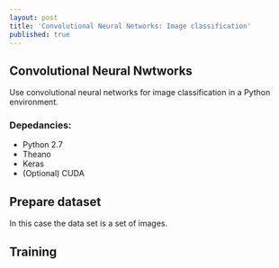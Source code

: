 ```yaml
---
layout: post
title: 'Convolutional Neural Networks: Image classification'
published: true
---
```


## Convolutional Neural Nwtworks  
  
Use convolutional neural networks for image classification in a Python environment.
  
### Depedancies:
- Python 2.7  
- Theano  
- Keras  
- (Optional) CUDA  


## Prepare dataset
In this case the data set is a set of images. 

## Training

``` python

```
